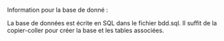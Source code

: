 Information pour la base de donné :

La base de données est écrite en SQL dans le fichier bdd.sql. Il suffit de la copier-coller pour créer la base et les tables associées.
